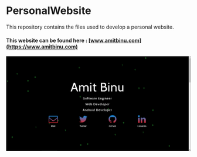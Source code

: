 # PersonalWebsite
This repository contains the files used to develop a personal website.

#### This website can be found here :  [www.amitbinu.com](https://www.amitbinu.com)

![Alt text](https://github.com/amitbinu/Personal-Website/blob/master/pictures/screenshot.PNG?raw=true "Website")

